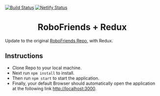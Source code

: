 [![Build Status](https://travis-ci.org/gelstudios/gitfiti.svg?branch=master)](https://travis-ci.org/gelstudios/gitfiti) [![Netlify Status](https://api.netlify.com/api/v1/badges/b00288ea-1ce8-4f2e-86ef-6852ea32b143/deploy-status)](https://app.netlify.com/sites/rbhachu-robofriends-hooks/deploys)

<h1 align="center">RoboFriends + Redux</h1>

Update to the original [RoboFriends Repo](https://github.com/rbhachu/robofriends), with Redux.

## Instructions
  - Clone Repo to your local machine.<br>
  - Next run `npm install` to install.<br>
  - Then run `npm start` to start the application.<br>
  - Finally, your default Browser should automatically open the application at the following link [http://localhost:3000](http://localhost:3000).